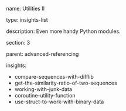 name: Utilities II

type: insights-list

description: Even more handy Python modules.

section: 3

parent: advanced-referencing

insights:
  - compare-sequences-with-difflib
  - get-the-similarity-ratio-of-two-sequences
  - working-with-junk-data
  - coroutine-utility-function
  - use-struct-to-work-with-binary-data
